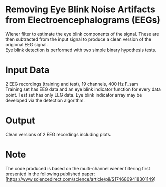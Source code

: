 # Removing Eye Blink Noise Artifacts from Electroencephalograms (EEGs)
Wiener filter to estimate the eye blink components of the signal. These are then subtracted from the input signal to produce a clean version of the origional EEG signal.<br />
Eye blink detection is performed with two simple binary hypothesis tests.<br />

# Input Data
2 EEG recordings (training and test), 19 channels, 400 Hz F_sam<br />
Training set has EEG data and an eye blink indicator function for every data point. 
Test set has only EEG data. Eye blink indicator array may be developed via the detection algorithm.

# Output
Clean versions of 2 EEG recordings including plots. <br />

# Note
The code produced is based on the multi-channel wiener filtering first presented in the following published paper:
[https://www.sciencedirect.com/science/article/pii/S1746809418301149]
